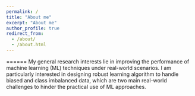 ```yaml
---
permalink: /
title: "About me"
excerpt: "About me"
author_profile: true
redirect_from: 
  - /about/
  - /about.html
---
```


<!-- Biography -->
======
My general research interests lie in improving the performance of machine learning (ML) techniques under real-world scenarios. I am particularly interested in designing robust learning algorithm to handle biased and class imbalanced data, which are two main real-world challenges to hinder the practical use of ML approaches. 

